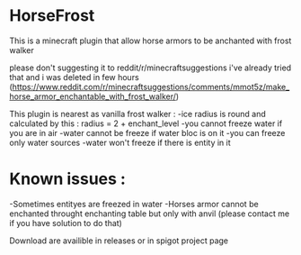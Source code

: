 # HorseFrost
This is a minecraft plugin that allow horse armors to be anchanted with frost walker

please don't suggesting it to reddit/r/minecraftsuggestions i've already tried that and i was deleted in few hours (https://www.reddit.com/r/minecraftsuggestions/comments/mmot5z/make_horse_armor_enchantable_with_frost_walker/)

This plugin is nearest as vanilla frost walker :
-ice radius is round and calculated by this : radius = 2 + enchant_level
-you cannot freeze water if you are in air
-water cannot be freeze if water bloc is on it
-you can freeze only water sources
-water won't freeze if there is entity in it

# Known issues :
-Sometimes entityes are freezed in water
-Horses armor cannot be enchanted throught enchanting table but only with anvil (please contact me if you have solution to do that)

Download are availible in releases or in spigot project page
